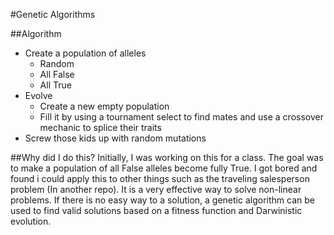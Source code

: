 #Genetic Algorithms

##Algorithm
* Create a population of alleles
  * Random
  * All False
  * All True
* Evolve
  * Create a new empty population
  * Fill it by using a tournament select to find mates and use a crossover mechanic to splice their traits
* Screw those kids up with random mutations

##Why did I do this?
Initially, I was working on this for a class. The goal was to make a population of all False alleles become fully True.
I got bored and found i could apply this to other things such as the traveling salesperson problem (In another repo).
It is a very effective way to solve non-linear problems. If there is no easy way to a solution, a genetic algorithm 
can be used to find valid solutions based on a fitness function and Darwinistic evolution.
